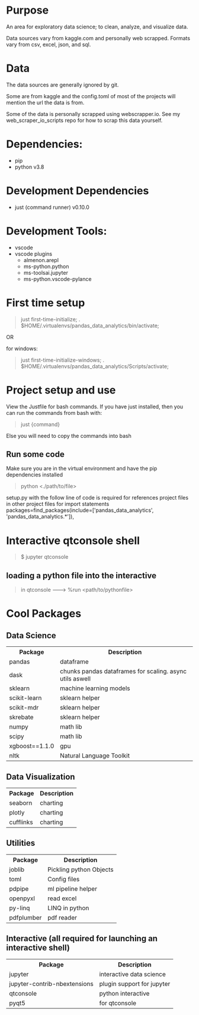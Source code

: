 # Purpose
An area for exploratory data science; to clean, analyze, and visualize data. 

Data sources vary from kaggle.com and personally web scrapped. Formats vary from csv, excel, json, and sql.

# Data
The data sources are generally ignored by git.

Some are from kaggle and the config.toml of most of the projects will mention the url the data is from.

Some of the data is personally scrapped using webscrapper.io. See my web_scraper_io_scripts repo for how to scrap this
data yourself.

# Dependencies:
- pip
- python v3.8

# Development Dependencies
- just (command runner) v0.10.0

# Development Tools:
- vscode
- vscode plugins
  - almenon.arepl
  - ms-python.python
  - ms-toolsai.jupyter
  - ms-python.vscode-pylance

# First time setup

> just first-time-initialize;
> . $HOME/.virtualenvs/pandas_data_analytics/bin/activate;

OR

for windows:
> just first-time-initialize-windows;
> . $HOME/.virtualenvs/pandas_data_analytics/Scripts/activate;

# Project setup and use
View the Justfile for bash commands. If you have just installed, then you can run the commands from bash with:

> just {command}

Else you will need to copy the commands into bash

## Run some code
Make sure you are in the virtual environment and have the pip dependencies installed

> python <./path/to/file>

setup.py with the follow line of code is required for references project files in other project files for import statements
packages=find_packages(include=['pandas_data_analytics', 'pandas_data_analytics.*']),

# Interactive qtconsole shell
> $ jupyter qtconsole
## loading a python file into the interactive
> in qtconsole ---> %run <path/to/pythonfile>

# Cool Packages
## Data Science
<table style="width:100%">
  <tr>
    <th>Package</th>
    <th>Description</th>
  </tr>
  <tr>
    <td>pandas</td>
    <td>dataframe</td>
  </tr>
  <tr>
    <td>dask</td>
    <td>chunks pandas dataframes for scaling. async utils aswell</td>
  </tr>
  <tr>
    <td>sklearn</td>
    <td>machine learning models</td>
  </tr>
  <tr>
    <td>scikit-learn</td>
    <td>sklearn helper</td>
  </tr>
  <tr>
    <td>scikit-mdr</td>
    <td>sklearn helper</td>
  </tr>
  <tr>
    <td>skrebate</td>
    <td>sklearn helper</td>
  </tr>
  <tr>
    <td>numpy</td>
    <td>math lib</td>
  </tr>
  <tr>
    <td>scipy</td>
    <td>math lib</td>
  </tr>
  <tr>
    <td>xgboost==1.1.0</td>
    <td>gpu</td>
  </tr>
  <tr>
    <td>nltk</td>
    <td>Natural Language Toolkit</td>
  </tr>
</table>

## Data Visualization
<table style="width:100%">
  <tr>
    <th>Package</th>
    <th>Description</th>
  </tr>
  <tr>
    <td>seaborn</td>
    <td>charting</td>
  </tr>
  <tr>
    <td>plotly</td>
    <td>charting</td>
  </tr>
  <tr>
    <td>cufflinks</td>
    <td>charting</td>
  </tr>
</table>

## Utilities
<table style="width:100%">
  <tr>
    <th>Package</th>
    <th>Description</th>
  </tr>
  <tr>
    <td>joblib</td>
    <td>Pickling python Objects</td>
  </tr>
  <tr>
    <td>toml</td>
    <td>Config files</td>
  </tr>
  <tr>
    <td>pdpipe</td>
    <td>ml pipeline helper</td>
  </tr>
  <tr>
    <td>openpyxl</td>
    <td>read excel</td>
  </tr>
  <tr>
    <td>py-linq</td>
    <td>LINQ in python</td>
  </tr>
  <tr>
    <td>pdfplumber</td>
    <td>pdf reader</td>
  </tr>
</table>

## Interactive (all required for launching an interactive shell)
<table style="width:100%">
  <tr>
    <th>Package</th>
    <th>Description</th>
  </tr>
  <tr>
    <td>jupyter</td>
    <td>interactive data science</td>
  </tr>
  <tr>
    <td>jupyter-contrib-nbextensions</td>
    <td>plugin support for jupyter</td>
  </tr>
  <tr>
    <td>qtconsole</td>
    <td>python interactive</td>
  </tr>
  <tr>
    <td>pyqt5</td>
    <td>for qtconsole</td>
  </tr>
</table>
